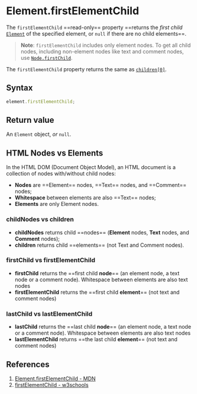 # Element.firstElementChild

The `firstElementChild` ==read-only== property ==returns the _first child_ [`Element`](https://developer.mozilla.org/en-US/docs/Web/API/Element) of the specified element, or `null` if there are no child elements==.

> **Note**: `firstElementChild` includes only element nodes. To get all child nodes, including non-element nodes like text and comment nodes, use [`Node.firstChild`](https://developer.mozilla.org/en-US/docs/Web/API/Node/firstChild).

The `firstElementChild` property returns the same as [`children[0]`](https://developer.mozilla.org/en-US/docs/web/api/element/children).

## Syntax

```js
element.firstElementChild;
```

## Return value

An `Element` object, _or_ `null`.

## HTML Nodes vs Elements

In the HTML DOM (Document Object Model), an HTML document is a collection of nodes with/without child nodes:

- **Nodes** are ==Element== nodes, ==Text== nodes, and ==Comment== nodes;
- **Whitespace** between elements are also ==Text== nodes;
- **Elements** are only Element nodes.

### childNodes vs children

- **childNodes** returns child ==nodes== (**Element** nodes, **Text** nodes, and **Comment** nodes);
- **children** returns child ==elements== (not Text and Comment nodes).

### firstChild vs firstElementChild

- **firstChild** returns the ==first child **node**== (an element node, a text node or a comment node). Whitespace between elements are also text nodes
- **firstElementChild** returns the ==first child **element**== (not text and comment nodes)

### lastChild vs lastElementChild

- **lastChild** returns the ==last child **node**== (an element node, a text node or a comment node). Whitespace between elements are also text nodes
- **lastElementChild** returns ==the last child **element**== (not text and comment nodes)

## References

1. [Element.firstElementChild - MDN](https://developer.mozilla.org/en-US/docs/web/api/element/firstelementchild)
2. [firstElementChild - w3schools](https://www.w3schools.com/jsref/prop_element_firstelementchild.asp)
